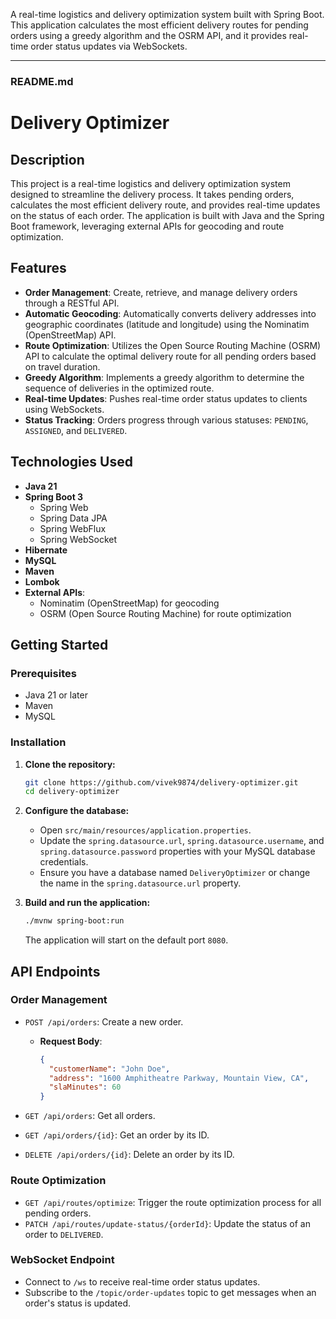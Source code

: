 A real-time logistics and delivery optimization system built with Spring Boot. This application calculates the most efficient delivery routes for pending orders using a greedy algorithm and the OSRM API, and it provides real-time order status updates via WebSockets.

-----

### README.md

# Delivery Optimizer

## Description

This project is a real-time logistics and delivery optimization system designed to streamline the delivery process. It takes pending orders, calculates the most efficient delivery route, and provides real-time updates on the status of each order. The application is built with Java and the Spring Boot framework, leveraging external APIs for geocoding and route optimization.

## Features

* **Order Management**: Create, retrieve, and manage delivery orders through a RESTful API.
* **Automatic Geocoding**: Automatically converts delivery addresses into geographic coordinates (latitude and longitude) using the Nominatim (OpenStreetMap) API.
* **Route Optimization**: Utilizes the Open Source Routing Machine (OSRM) API to calculate the optimal delivery route for all pending orders based on travel duration.
* **Greedy Algorithm**: Implements a greedy algorithm to determine the sequence of deliveries in the optimized route.
* **Real-time Updates**: Pushes real-time order status updates to clients using WebSockets.
* **Status Tracking**: Orders progress through various statuses: `PENDING`, `ASSIGNED`, and `DELIVERED`.

## Technologies Used

* **Java 21**
* **Spring Boot 3**
    * Spring Web
    * Spring Data JPA
    * Spring WebFlux
    * Spring WebSocket
* **Hibernate**
* **MySQL**
* **Maven**
* **Lombok**
* **External APIs**:
    * Nominatim (OpenStreetMap) for geocoding
    * OSRM (Open Source Routing Machine) for route optimization

## Getting Started

### Prerequisites

* Java 21 or later
* Maven
* MySQL

### Installation

1.  **Clone the repository:**

    ```bash
    git clone https://github.com/vivek9874/delivery-optimizer.git
    cd delivery-optimizer
    ```

2.  **Configure the database:**

    * Open `src/main/resources/application.properties`.
    * Update the `spring.datasource.url`, `spring.datasource.username`, and `spring.datasource.password` properties with your MySQL database credentials.
    * Ensure you have a database named `DeliveryOptimizer` or change the name in the `spring.datasource.url` property.

3.  **Build and run the application:**

    ```bash
    ./mvnw spring-boot:run
    ```

    The application will start on the default port `8080`.

## API Endpoints

### Order Management

* `POST /api/orders`: Create a new order.

    * **Request Body**:
      ```json
      {
        "customerName": "John Doe",
        "address": "1600 Amphitheatre Parkway, Mountain View, CA",
        "slaMinutes": 60
      }
      ```

* `GET /api/orders`: Get all orders.

* `GET /api/orders/{id}`: Get an order by its ID.

* `DELETE /api/orders/{id}`: Delete an order by its ID.

### Route Optimization

* `GET /api/routes/optimize`: Trigger the route optimization process for all pending orders.
* `PATCH /api/routes/update-status/{orderId}`: Update the status of an order to `DELIVERED`.

### WebSocket Endpoint

* Connect to `/ws` to receive real-time order status updates.
* Subscribe to the `/topic/order-updates` topic to get messages when an order's status is updated.